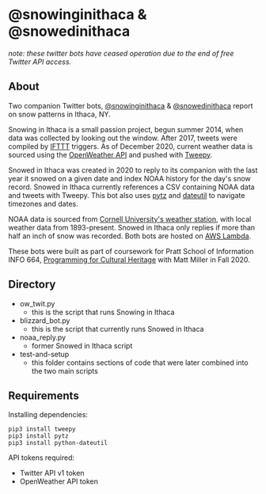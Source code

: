 # @snowinginithaca & @snowedinithaca

*note: these twitter bots have ceased operation due to the end of free Twitter API access.*

## About

Two companion Twitter bots, [@snowinginithaca](https://twitter.com/snowinginithaca) & [@snowedinithaca](https://twitter.com/snowedinithaca) report on snow patterns in Ithaca, NY.

Snowing in Ithaca is a small passion project, begun summer 2014, when data was collected by looking out the window. After 2017, tweets were compiled by [IFTTT](https://ifttt.com/) triggers. As of December 2020, current weather data is sourced using the [OpenWeather API](https://openweathermap.org/api) and pushed with [Tweepy](https://www.tweepy.org/).

Snowed in Ithaca was created in 2020 to reply to its companion with the last year it snowed on a given date and index NOAA history for the day's snow record. Snowed in Ithaca currently references a CSV containing NOAA data and tweets with Tweepy. This bot also uses [pytz](https://pypi.org/project/pytz/) and [dateutil](https://dateutil.readthedocs.io/en/stable/) to navigate timezones and dates.

NOAA data is sourced from [Cornell University's weather station](https://www.ncdc.noaa.gov/cdo-web/datasets/GHCND/stations/GHCND:USC00304174/detail), with local weather data from 1893-present. Snowed in Ithaca only replies if more than half an inch of snow was recorded. Both bots are hosted on [AWS Lambda](https://aws.amazon.com/).

These bots were built as part of coursework for Pratt School of Information INFO 664, [Programming for Cultural Heritage](http://pfch.nyc/) with Matt Miller in Fall 2020.

## Directory

* ow_twit.py
	* this is the script that runs Snowing in Ithaca
* blizzard_bot.py
	* this is the script that currently runs Snowed in Ithaca
* noaa_reply.py
	* former Snowed in Ithaca script
* test-and-setup
	* this folder contains sections of code that were later combined into the two main scripts

## Requirements

Installing dependencies:

```
pip3 install tweepy
pip3 install pytz
pip3 install python-dateutil
```

API tokens required:
* Twitter API v1 token
* OpenWeather API token
